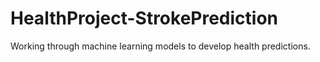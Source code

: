 # HealthProject-StrokePrediction
Working through machine learning models to develop health predictions.
